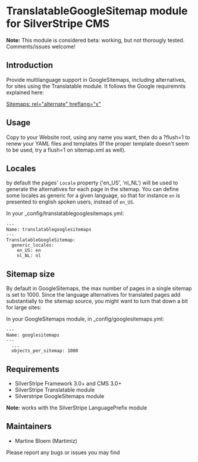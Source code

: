 # TranslatableGoogleSitemap module for SilverStripe CMS #

**Note:** 
This module is considered beta: working, but not thorougly tested. 
Comments/issues welcome!

## Introduction ##

Provide multilanguage support in GoogleSitemaps, including alternatives, for
sites using the Translatable module. It follows the Google requiremnts explained here:

[Sitemaps: rel="alternate" hreflang="x"](https://support.google.com/webmasters/answer/2620865?hl=en&ref_topic=2370587)

## Usage

Copy to your Website root, using any name you want, then do a ?flush=1 to
renew your YAML files and templates (If the proper template doesn't seem to be 
used, try a flush=1 on sitemap.xml as well).

## Locales

by default the pages' `Locale` property ('en_US', 'nl_NL') will be used to generate the alternatives 
for each page in the sitemap. You can define some locales as generic for a given language, so that for instance `en` is presented to english spoken users, instead of `en_US`.
  
In your _config/translatablegooglesitemaps.yml: 

    ---
    Name: translatablegooglesitemaps
    ---
    TranslatableGoogleSitemap:
      generic_locales:
        en_US: en
        nl_NL: nl

## Sitemap size ##
By default in GoogleSitemaps, the max number of pages in a single sitemap is set to 1000. Since the language alternatives for translated pages add substantially to the sitemap source, you might want to turn that down a bit for large sites:

In your GoogleSitemaps module, in _config/googlesitemaps.yml:

    ---
    Name: googlesitemaps
    ---
      ...
      objects_per_sitemap: 1000
  

## Requirements ##

 * SilverStripe Framework 3.0+ and CMS 3.0+
 * SilverStripe Translatable module
 * Silverstripe GoogleSitemaps module
 
 **Note:** works with the SilverStripe LanguagePrefix module

## Maintainers ##

 * Martine Bloem (Martimiz)

Please report any bugs or issues you may find